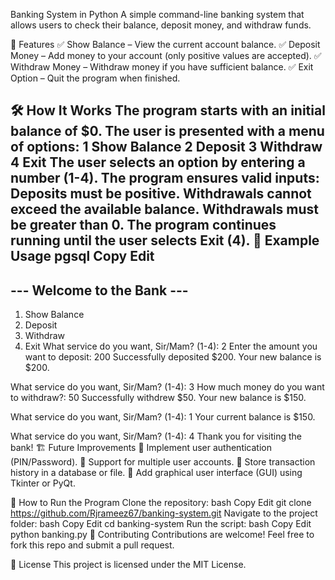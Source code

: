 Banking System in Python
A simple command-line banking system that allows users to check their balance, deposit money, and withdraw funds.

🚀 Features
✅ Show Balance – View the current account balance.
✅ Deposit Money – Add money to your account (only positive values are accepted).
✅ Withdraw Money – Withdraw money if you have sufficient balance.
✅ Exit Option – Quit the program when finished.

🛠 How It Works
The program starts with an initial balance of $0.
The user is presented with a menu of options:
1 Show Balance
2 Deposit
3 Withdraw
4 Exit
The user selects an option by entering a number (1-4).
The program ensures valid inputs:
Deposits must be positive.
Withdrawals cannot exceed the available balance.
Withdrawals must be greater than 0.
The program continues running until the user selects Exit (4).
📌 Example Usage
pgsql
Copy
Edit
-----------------------
--- Welcome to the Bank ---
-----------------------
1. Show Balance
2. Deposit
3. Withdraw
4. Exit
What service do you want, Sir/Mam? (1-4): 2
Enter the amount you want to deposit: 200
Successfully deposited $200. Your new balance is $200.

What service do you want, Sir/Mam? (1-4): 3
How much money do you want to withdraw?: 50
Successfully withdrew $50. Your new balance is $150.

What service do you want, Sir/Mam? (1-4): 1
Your current balance is $150.

What service do you want, Sir/Mam? (1-4): 4
Thank you for visiting the bank!
🏗 Future Improvements
🔹 Implement user authentication (PIN/Password).
🔹 Support for multiple user accounts.
🔹 Store transaction history in a database or file.
🔹 Add graphical user interface (GUI) using Tkinter or PyQt.

📂 How to Run the Program
Clone the repository:
bash
Copy
Edit
git clone https://github.com/Rjrameez67/banking-system.git
Navigate to the project folder:
bash
Copy
Edit
cd banking-system
Run the script:
bash
Copy
Edit
python banking.py
🤝 Contributing
Contributions are welcome! Feel free to fork this repo and submit a pull request.

📜 License
This project is licensed under the MIT License.
